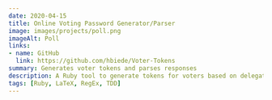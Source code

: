 ```yaml
---
date: 2020-04-15
title: Online Voting Password Generator/Parser
image: images/projects/poll.png
imageAlt: Poll
links:
- name: GitHub
  link: https://github.com/hbiede/Voter-Tokens
summary: Generates voter tokens and parses responses
description: A Ruby tool to generate tokens for voters based on delegate counts for online elections and then validate those tokens when counting votes.
tags: [Ruby, LaTeX, RegEx, TDD]
---
```

